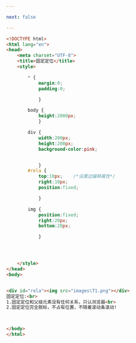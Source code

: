 ```yaml
---

next: false

---
```




<BlogInfo id="89" title="62.固定定位" author="白日梦想猿" pv=0 read_times=0 pre_cost_time="0分37秒" category="css学习" tag_list="['css学习']" create_time="2020.07.26 13:30:54" update_time="2020.07.26 13:41:27" />

```html
<!DOCTYPE html>
<html lang="en">
<head>
    <meta charset="UTF-8">
    <title>固定定位</title>
    <style>

        * {
            margin:0;
            padding:0;

            }

        body {
            height:2000px;
            }

        div {
            width:200px;
            height:200px;
            background-color:pink;


            }
        #rela {
            top:10px;    /*设置边偏移属性*/
            right:10px;
            position:fixed;

            }

        img {
            position:fixed;
            right:20px;
            bottom:20px;

            }




    </style>
</head>
<body>


<div id="rela"><img src="images\T1.png"></div>
固定定位:<br>
1.固定定位和父级元素没有任何关系，只认浏览器<br>
2.固定定位完全脱标，不占有位置，不随着滚动条滚动!



</body>
</html>
```



<ActionBox />
